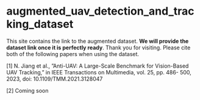 # augmented_uav_detection_and_tracking_dataset
This site contains the link to the augmented dataset. **We will provide the dataset link once it is perfectly ready**. Thank you for visiting. Please cite both of the following papers when using the dataset.

[1] N. Jiang et al., ”Anti-UAV: A Large-Scale Benchmark for Vision-Based
UAV Tracking,” in IEEE Transactions on Multimedia, vol. 25, pp. 486-
500, 2023, doi: 10.1109/TMM.2021.3128047

[2] Coming soon

